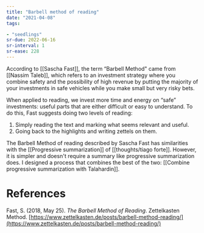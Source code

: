 ```yaml
---
title: "Barbell method of reading"
date: "2021-04-08"
tags:

- "seedlings"
sr-due: 2022-06-16
sr-interval: 1
sr-ease: 228
---
```


According to [[Sascha Fast]], the term “Barbell Method" came from [[Nassim Taleb]], which refers to an investment strategy where you combine safety and the possibility of high revenue by putting the majority of your investments in safe vehicles while you make small but very risky bets.

When applied to reading, we invest more time and energy on “safe” investments: useful parts that are either difficult or easy to understand. To do this, Fast suggests doing two levels of reading:
1. Simply reading the text and marking what seems relevant and useful.
2. Going back to the highlights and writing zettels on them.

The Barbell Method of reading described by Sascha Fast has similarities with the [[Progressive summarization]] of [[thoughts/tiago forte]]. However, it is simpler and doesn't require a summary like progressive summarization does. I designed a process that combines the best of the two: [[Combine progressive summarization with Talahardin]].

# References

Fast, S. (2018, May 25). *The Barbell Method of Reading*. Zettelkasten Method. [https://www.zettelkasten.de/posts/barbell-method-reading/](https://www.zettelkasten.de/posts/barbell-method-reading/)